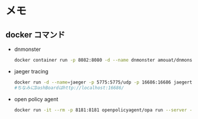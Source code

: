 # メモ

## docker コマンド

* dnmonster

    ```sh
    docker container run -p 8082:8080 -d --name dnmonster amouat/dnmonster:1.0
    ```

* jaeger tracing

    ```sh
    docker run -d --name=jaeger -p 5775:5775/udp -p 16686:16686 jaegertracing/all-in-one:latest
    #ちなみにDashBoardはhttp://localhost:16686/
    ```

* open policy agent

    ```sh
    docker run -it --rm -p 8181:8181 openpolicyagent/opa run --server --addr :8181
    ```
